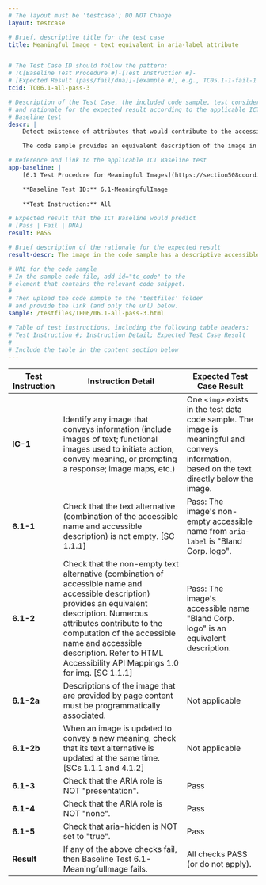 ```yaml
---
# The layout must be 'testcase'; DO NOT Change
layout: testcase

# Brief, descriptive title for the test case
title: Meaningful Image - text equivalent in aria-label attribute


# The Test Case ID should follow the pattern: 
# TC[Baseline Test Procedure #]-[Test Instruction #]-
# [Expected Result (pass/fail/dna)]-[example #], e.g., TC05.1-1-fail-1
tcid: TC06.1-all-pass-3

# Description of the Test Case, the included code sample, test considerations,
# and rationale for the expected result according to the applicable ICT
# Baseline test
descr: | 
    Detect existence of attributes that would contribute to the accessible name and accessible description computation and calculate the text alternative for the image. Then determine whether the text alternative output for the image provides an equivalent description of the image.

    The code sample provides an equivalent description of the image in an `aria-label` attribute. A successful test should identify a PASS against Baseline 6.1 Meaningful Images.

# Reference and link to the applicable ICT Baseline test
app-baseline: | 
    [6.1 Test Procedure for Meaningful Images](https://section508coordinators.github.io/ICTTestingBaseline/06Images.html#61-test-procedure-for-meaningful-images)

    **Baseline Test ID:** 6.1-MeaningfulImage
    
    **Test Instruction:** All

# Expected result that the ICT Baseline would predict
# [Pass | Fail | DNA]
result: PASS

# Brief description of the rationale for the expected result
result-descr: The image in the code sample has a descriptive accessible name from its `aria-label` attribute.

# URL for the code sample
# In the sample code file, add id="tc_code" to the 
# element that contains the relevant code snippet.
#
# Then upload the code sample to the 'testfiles' folder 
# and provide the link (and only the url) below.
sample: /testfiles/TF06/06.1-all-pass-3.html

# Table of test instructions, including the following table headers: 
# Test Instruction #; Instruction Detail; Expected Test Case Result
#
# Include the table in the content section below
---
```

| Test Instruction | Instruction Detail | Expected Test Case Result |
|------------------|--------------------|---------------------------|
| **IC-1** | Identify any image that conveys information (include images of text; functional images used to initiate action, convey meaning, or prompting a response; image maps, etc.) | One `<img>` exists in the test data code sample. The image is meaningful and conveys information, based on the text directly below the image. |
| **6.1-1** | Check that the text alternative (combination of the accessible name and accessible description) is not empty. [SC 1.1.1] | Pass: The image's non-empty accessible name from `aria-label` is "Bland Corp. logo". | 
| **6.1-2** | Check that the non-empty text alternative (combination of accessible name and accessible description) provides an equivalent description. Numerous attributes contribute to the computation of the accessible name and accessible description. Refer to HTML Accessibility API Mappings 1.0 for img. [SC 1.1.1] | Pass: The image's accessible name "Bland Corp. logo" is an equivalent description. |
| **6.1-2a** | Descriptions of the image that are provided by page content must be programmatically associated. | Not applicable |
| **6.1-2b** | When an image is updated to convey a new meaning, check that its text alternative is updated at the same time. [SCs 1.1.1 and 4.1.2] | Not applicable  |
| **6.1-3** | Check that the ARIA role is NOT "presentation".| Pass |
| **6.1-4** | Check that the ARIA role is NOT "none". | Pass |
| **6.1-5** | Check that aria-hidden is NOT set to "true". | Pass |
| **Result** | If any of the above checks fail, then Baseline Test 6.1-MeaningfulImage fails. | All checks PASS (or do not apply). |